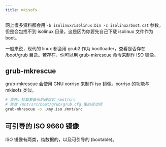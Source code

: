 ```yaml
---
title: mkisofs
---
```



网上很多资料都会用 `-b isolinux/isolinux.bin -c isolinux/boot.cat` 参数，但是会包找不到 isolinux 目录。这是因为你要先自己下载 isolinux 文件作为 boot。

一般来说，现代的 linux 都会用 grub2 作为 bootloader，查看是否存在 /boot/grub 目录。若存在，你可以用 grub-mkrescue 命令来制作 ISO 镜像。

## grub-mkrescue

grub-mkrescue 会使用 GNU xorriso 来制作 iso 镜像。xorriso 的功能与 mkisofs 类似。

```sh
# 首先，挂载要备份的硬盘到 /mnt/src
# 修改 /mnt/src/boot/grub/grub.cfg 里的启动项
grub-mkrescue -o ./my.iso /mnt/src
```

## 可引导的 ISO 9660 镜像

ISO 镜像有两类，纯数据的，以及可引导的 (bootable)。
